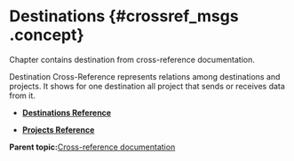# Destinations {#crossref_msgs .concept}

Chapter contains destination from cross-reference documentation.

Destination Cross-Reference represents relations among destinations and projects. It shows for one destination all project that sends or receives data from it.

-   **[Destinations Reference](../../../../../modules/demo_Enterprise/dita/crossref/dest/msgs/msglist.md)**  

-   **[Projects Reference](../../../../../modules/demo_Enterprise/dita/crossref/dest/projs/projlist.md)**  


**Parent topic:**[Cross-reference documentation](../../../../../modules/demo_Enterprise/dita/crossref/crossref.md)

